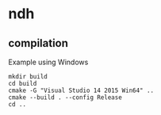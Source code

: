 # ndh

## compilation

Example using Windows
```
mkdir build
cd build
cmake -G "Visual Studio 14 2015 Win64" ..
cmake --build . --config Release
cd ..
```
